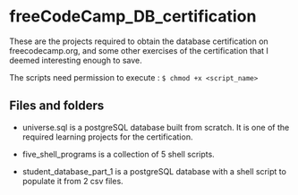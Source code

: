 # freeCodeCamp_DB_certification


These are the projects required to obtain the database certification on freecodecamp.org, and some other exercises of the certification that I deemed interesting enough to save.

The scripts need permission to execute : `$ chmod +x <script_name>`

## Files and folders

- universe.sql is a postgreSQL database built from scratch. It is one of the required learning projects for the certification.

- five_shell_programs is a collection of 5 shell scripts.

- student_database_part_1 is a postgreSQL database with a shell script to populate it from 2 csv files. 

